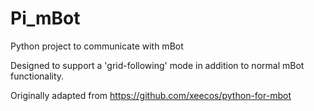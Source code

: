 # Pi_mBot
Python project to communicate with mBot

Designed to support a 'grid-following' mode in addition to normal mBot functionality. 

Originally adapted from https://github.com/xeecos/python-for-mbot


